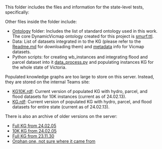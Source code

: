 ﻿This folder includes the files and information for the state-level tests, specifically: 


Other files inside the folder include:
- [Ontology](../Ontology/) folder: Includes the list of standard ontology used in this work. The core DynamicVicmap ontology created for this project is [smurf.ttl](../Ontology/smurf.ttl).
- Data: List of datasets integrated in to the KG (please refer to the [Readme.md](../README.md) for downloading them) and [metadata](../Vicmap_Metadata/) info for Vicmap datasets.
- Python scripts: for creating wb_instances and integrating flood and parcel dataset into it [data_process.py](data_process.py) and populating instances KG for the whole state of Victoria. 


Populated knowledge graphs are too large to store on this server. Instead, they are stored on the internal Teams site:
- [KG10K.rdf](https://rmiteduau-my.sharepoint.com/:u:/g/personal/matt_duckham_rmit_edu_au/ERStqVv1vrtMsYziNdFo7rEBMc17wlXNemJKjURucUxEUw?e=2uUUtd): Current version of populated KG with hydro, parcel, and flood datasets for 10K instances (current as of 24.02.13).
- [KG.rdf](https://rmiteduau-my.sharepoint.com/:u:/g/personal/nenad_radosevic_rmit_edu_au/EXOXsGgdSdNPlZl0iW1801gB0vfbbaTzOxU6e70io-xJ2Q?e=0F4yoj): Current version of populated KG with hydro, parcel, and flood datasets for entire state (current as of 24.02.13).

There is also an archive of older versions on the server:

- [Full KG from 24.02.05](https://rmiteduau-my.sharepoint.com/:u:/g/personal/matt_duckham_rmit_edu_au/EQr3tmmrUQ9Iqa_qW1P1PeMBXe_R-g3U_m-cOQS5WLVOrQ?e=dHlfTX)
- [10K KG from 24.02.05](https://rmiteduau-my.sharepoint.com/:u:/g/personal/matt_duckham_rmit_edu_au/ERn5GP-8RbRHrm0oaQZCRhkB248bBEMtdMKhpPz6n4m5qw?e=XnBnZZ)
- [Full KG from 23.11.30](https://rmiteduau-my.sharepoint.com/:u:/g/personal/matt_duckham_rmit_edu_au/EY8yMarLDdNAnGwGEvZ8S4MBHdx1GelsjwOj8irC41M7sQ?e=tLxdPz)
- [Orphan one, not sure where it came from](https://rmiteduau-my.sharepoint.com/:u:/g/personal/matt_duckham_rmit_edu_au/EYdY43gm6X9HooBDm7oG0jUBoWZB-2vLBR6JvgbVMmdC8w?e=4Rt0yk)
